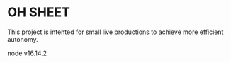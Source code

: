# OH SHEET 

This project is intented for small live productions to achieve more efficient autonomy.

node v16.14.2
